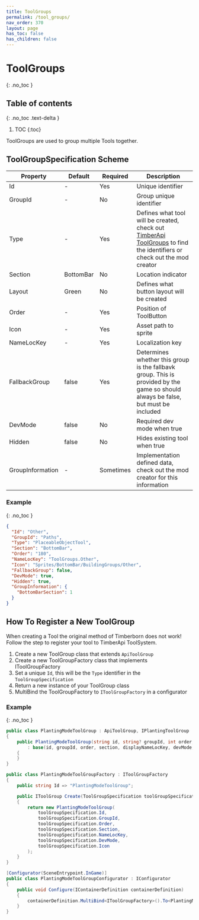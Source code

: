 ```yaml
---
title: ToolGroups
permalink: /tool_groups/
nav_order: 370
layout: page
has_toc: false
has_children: false
---
```

# ToolGroups
{: .no_toc }

## Table of contents
{: .no_toc .text-delta }

1. TOC
{:toc}

ToolGroups are used to group multiple Tools together.

## ToolGroupSpecification Scheme

| Property         | Default   | Required  | Description                                                                                                                                                                                                                 |
|------------------|-----------|-----------|-----------------------------------------------------------------------------------------------------------------------------------------------------------------------------------------------------------------------------|
| Id               | -         | Yes       | Unique identifier                                                                                                                                                                                                           |
| GroupId          | -         | No        | Group unique identifier                                                                                                                                                                                                     |
| Type             | -         | Yes       | Defines what tool will be created, check out [TimberApi ToolGroups](https://github.com/Timberborn-Modding-Central/TimberAPI/tree/main/Core/TimberApi/ToolGroupSystem/ToolGroups) to find the identifiers or check out the mod creator |
| Section          | BottomBar | No        | Location indicator                                                                                                                                                                                                          |
| Layout           | Green     | No        | Defines what button layout will be created                                                                                                                                                                                  |
| Order            | -         | Yes       | Position of ToolButton                                                                                                                                                                                                      |
| Icon             | -         | Yes       | Asset path to sprite                                                                                                                                                                                                        |
| NameLocKey       | -         | Yes       | Localization key                                                                                                                                                                                                            |
| FallbackGroup    | false     | Yes       | Determines whether this group is the fallbavk group. This is provided by the game so should always be false, but must be included                                                                                           |
| DevMode          | false     | No        | Required dev mode when true                                                                                                                                                                                                 |
| Hidden           | false     | No        | Hides existing tool when true                                                                                                                                                                                               |
| GroupInformation | -         | Sometimes | Implementation defined data, check out the mod creator for this information                                                                                                                                                 |

### Example
{: .no_toc }
```json
{
  "Id": "Other",
  "GroupId": "Paths",
  "Type": "PlaceableObjectTool",
  "Section": "BottomBar",
  "Order": "180",
  "NameLocKey": "ToolGroups.Other",
  "Icon": "Sprites/BottomBar/BuildingGroups/Other",
  "FallbackGroup": false,
  "DevMode": true,
  "Hidden": true,
  "GroupInformation": {
    "BottomBarSection": 1
  }
}
```

## How To Register a New ToolGroup
When creating a Tool the original method of Timberborn does not work! Follow the step to register your tool to TimberApi ToolSystem.  
1. Create a new ToolGroup class that extends `ApiToolGroup`
2. Create a new ToolGroupFactory class that implements IToolGroupFactory
3. Set a unique `Id`, this will be the `Type` identifier in the `ToolGroupSpecification`
4. Return a new instance of your ToolGroup class
5. MultiBind the ToolGroupFactory to `IToolGroupFactory` in a configurator

### Example
{: .no_toc }
```csharp
public class PlantingModeToolGroup : ApiToolGroup, IPlantingToolGroup
{
    public PlantingModeToolGroup(string id, string? groupId, int order, string section, string displayNameLocKey, bool devMode, Sprite icon)
        : base(id, groupId, order, section, displayNameLocKey, devMode, icon)
    {
    }
}
```
```csharp
public class PlantingModeToolGroupFactory : IToolGroupFactory
{
    public string Id => "PlantingModeToolGroup";

    public IToolGroup Create(ToolGroupSpecification toolGroupSpecification)
    {
        return new PlantingModeToolGroup(
            toolGroupSpecification.Id,
            toolGroupSpecification.GroupId,
            toolGroupSpecification.Order,
            toolGroupSpecification.Section,
            toolGroupSpecification.NameLocKey,
            toolGroupSpecification.DevMode,
            toolGroupSpecification.Icon
        );
    }
}
```
```csharp
[Configurator(SceneEntrypoint.InGame)]
public class PlantingModeToolGroupConfigurator : IConfigurator
{
    public void Configure(IContainerDefinition containerDefinition)
    {
        containerDefinition.MultiBind<IToolGroupFactory>().To<PlantingModeToolGroupFactory>().AsSingleton();
    }
}
```
